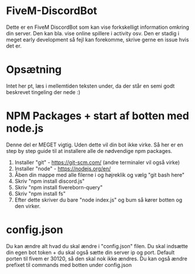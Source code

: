 # FiveM-DiscordBot
Dette er en FiveM DiscordBot som kan vise forkskelligt information omkring din server. Den kan bla. vise online spillere i activity osv.
Den er stadig i meget early development så fejl kan forekomme, skrive gerne en issue hvis det er.

# Opsætning
Intet her pt, læs i mellemtiden teksten under, da der står en semi godt beskrevet tingeling der nede :)

# NPM Packages + start af botten med node.js
Denne del er MEGET vigtig. Uden dette vil din bot ikke virke.
Så her er en step by step guide til at installere alle de nødvendige npm packages.
1. Installer "git" - https://git-scm.com/ (andre terminaler vil også virke)
2. Installer "node" - https://nodejs.org/en/
3. Åben din mappe med alle filerne i og højreklik og vælg "git bash here"
4. Skriv "npm install discord.js"
5. Skriv "npm install fivereborn-query"
6. Skriv "npm install fs"
7. Efter dette skriver du bare "node index.js" og bum så kører botten og den virker.

# config.json
Du kan ændre alt hvad du skal ændre i "config.json" filen. Du skal indsætte din egen bot token + du skal også sætte din server ip og port.
Default porten til fivem er 30120, så den skal nok ikke ændres.
Du kan også ændre prefixet til commands med botten under config.json
